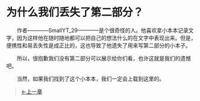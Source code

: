 # 为什么我们丢失了第二部分？

&#x3000;&#x3000;作者————SmallYT_29————是个很奇怪的人。他喜欢拿小本本记录文字，因为这样他在随时随地都可以把自己的想法什么的在文字中表现出来。但是，便携性和易丢失性是成正比的，这也导致了他遗失了用来写第二部分的小本子。

&#x3000;&#x3000;所以，很抱歉我们没有第二部分可以展示给你们看，也许这就是我们的遗憾吧。

&#x3000;&#x3000;当然，如果我们找到了这个小本本，我们一定会上载到这里的。

> [←上一章](/zh-cn/part1/chapter7.md)
